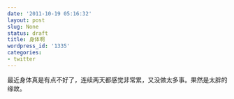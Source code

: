 ```yaml
---
date: '2011-10-19 05:16:32'
layout: post
slug: None
status: draft
title: 身体啊
wordpress_id: '1335'
categories:
- twitter
---
```


最近身体真是有点不好了，连续两天都感觉非常累，又没做太多事。果然是太胖的缘故。
